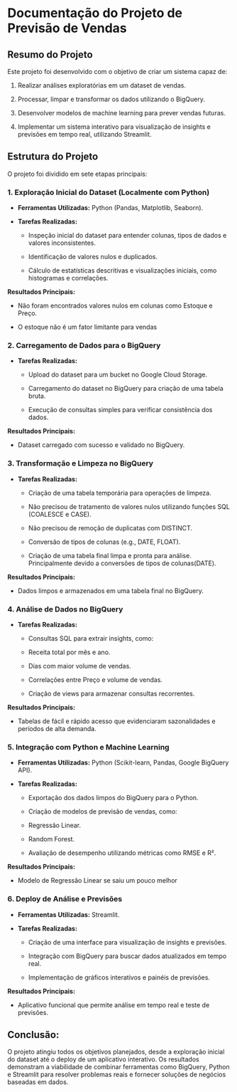 # Documentação do Projeto de Previsão de Vendas

## **Resumo do Projeto**

Este projeto foi desenvolvido com o objetivo de criar um sistema capaz de:

1. Realizar análises exploratórias em um dataset de vendas.

2. Processar, limpar e transformar os dados utilizando o BigQuery.

3. Desenvolver modelos de machine learning para prever vendas futuras.

4. Implementar um sistema interativo para visualização de insights e previsões em tempo real, utilizando Streamlit.

## **Estrutura do Projeto**

O projeto foi dividido em sete etapas principais:

### 1. Exploração Inicial do Dataset (Localmente com Python)

- **Ferramentas Utilizadas:** Python (Pandas, Matplotlib, Seaborn).

- **Tarefas Realizadas:**

  - Inspeção inicial do dataset para entender colunas, tipos de dados e valores inconsistentes.

  - Identificação de valores nulos e duplicados.

  - Cálculo de estatísticas descritivas e visualizações iniciais, como histogramas e correlações.

**Resultados Principais:**

- Não foram encontrados valores nulos em colunas como Estoque e Preço.

- O estoque não é um fator limitante para vendas

### 2. Carregamento de Dados para o BigQuery

- **Tarefas Realizadas:**

  - Upload do dataset para um bucket no Google Cloud Storage.

  - Carregamento do dataset no BigQuery para criação de uma tabela bruta.

  - Execução de consultas simples para verificar consistência dos dados.

**Resultados Principais:**

- Dataset carregado com sucesso e validado no BigQuery.

### 3. Transformação e Limpeza no BigQuery

- **Tarefas Realizadas:**

  - Criação de uma tabela temporária para operações de limpeza.

  - Não precisou de tratamento de valores nulos utilizando funções SQL (COALESCE e CASE).

  - Não precisou de remoção de duplicatas com DISTINCT.

  - Conversão de tipos de colunas (e.g., DATE, FLOAT).

  - Criação de uma tabela final limpa e pronta para análise. Principalmente devido a conversões de tipos de colunas(DATE).

**Resultados Principais:**

- Dados limpos e armazenados em uma tabela final no BigQuery.

### 4. Análise de Dados no BigQuery

- **Tarefas Realizadas:**

  - Consultas SQL para extrair insights, como:

  - Receita total por mês e ano.

  - Dias com maior volume de vendas.

  - Correlações entre Preço e volume de vendas.

  - Criação de views para armazenar consultas recorrentes.

**Resultados Principais:**

- Tabelas de fácil e rápido acesso que evidenciaram sazonalidades e períodos de alta demanda.

### 5. Integração com Python e Machine Learning

- **Ferramentas Utilizadas:** Python (Scikit-learn, Pandas, Google BigQuery API).

- **Tarefas Realizadas:**

  - Exportação dos dados limpos do BigQuery para o Python.

  - Criação de modelos de previsão de vendas, como:

  - Regressão Linear.

  - Random Forest.

  - Avaliação de desempenho utilizando métricas como RMSE e R².

**Resultados Principais:**

- Modelo de Regressão Linear se saiu um pouco melhor

### 6. Deploy de Análise e Previsões

- **Ferramentas Utilizadas:** Streamlit.

- **Tarefas Realizadas:**

  - Criação de uma interface para visualização de insights e previsões.

  - Integração com BigQuery para buscar dados atualizados em tempo real.

  - Implementação de gráficos interativos e painéis de previsões.

**Resultados Principais:**

- Aplicativo funcional que permite análise em tempo real e teste de previsões.

## Conclusão:
O projeto atingiu todos os objetivos planejados, desde a exploração inicial do dataset até o deploy de um aplicativo interativo. Os resultados demonstram a viabilidade de combinar ferramentas como BigQuery, Python e Streamlit para resolver problemas reais e fornecer soluções de negócios baseadas em dados.
